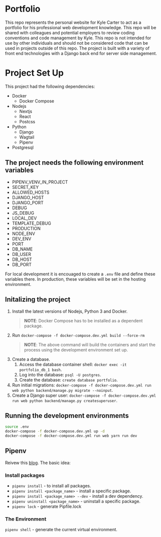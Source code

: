 # Portfolio
This repo represents the personal website for Kyle Carter to act as a portfolio for his professional web development knowledge. This repo will be shared with colleagues and potential employers to review coding conventions and code management by Kyle. This repo is not intended for use by other individuals and should not be considered code that can be used in projects outside of this repo. The project is built with a variety of front end technologies with a Django back end for server side management.

# Project Set Up
This project had the following dependencies:

* Docker
  - Docker Compose
* Nodejs
  - Nextjs
  - React
  - Postcss
* Python
  - Django
  - Wagtail
  - Pipenv
* Postgresql

## The project needs the following environment variables
- PIPENV_VENV_IN_PROJECT
- SECRET_KEY
- ALLOWED_HOSTS
- DJANGO_HOST
- DJANGO_PORT
- DEBUG
- JS_DEBUG
- LOCAL_DEV
- TEMPLATE_DEBUG
- PRODUCTION
- NODE_ENV
- DEV_ENV
- PORT
- DB_NAME
- DB_USER
- DB_HOST
- DB_PORT

For local development it is encouaged to create a `.env` file and define these variables there. In production, these variables will be set in the hosting environment.

## Initalizing the project
1. Install the latest versions of Nodejs, Python 3 and Docker.
   > __NOTE__: Docker Compose has to be installed as a dependent package.
2. Run `docker-compose -f docker-compose.dev.yml build --force-rm`
   > __NOTE__: The above command will build the containers and start the process using the development environment set up.
3. Create a database.
   1. Access the database container shell: `docker exec -it portfolio_db_1 bash`.
   2. Log into the database: `psql -U postgres`.
   3. Create the database: `create database portfolio`.
4. Run initial migrations: `docker-compose -f docker-compose.dev.yml run web python backend/manage.py migrate --noinput`.
5. Create a Django super user: `docker-compose -f docker-compose.dev.yml run web python backend/manage.py createsuperuser`.

## Running the development environments
```bash
source .env
docker-compose -f docker-compose.dev.yml up -d
docker-compose -f docker-compose.dev.yml run web yarn run dev
```

## Pipenv
Reivew this [blog](https://thoughtbot.com/blog/how-to-manage-your-python-projects-with-pipenv). The basic idea:

### Install packages
* `pipenv install` - to install all packages.
* `pipenv install <package_name>` - install a specific package.
* `pipenv install <package_name> --dev` - install a dev dependency.
* `pipenv uninstall <package_name>` - uninstall a specific package.
* `pipenv lock` - generate Pipfile.lock

### The Environment
`pipenv shell` - generate the current virtual environment.
